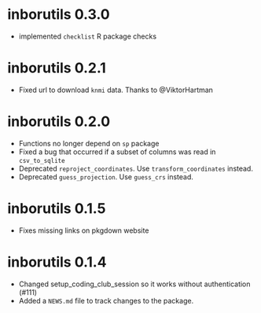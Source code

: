 # inborutils 0.3.0

* implemented `checklist` R package checks

# inborutils 0.2.1

* Fixed url to download `knmi` data. Thanks to @ViktorHartman

# inborutils 0.2.0

* Functions no longer depend on `sp` package
* Fixed a bug that occurred if a subset of columns was read in `csv_to_sqlite`
* Deprecated `reproject_coordinates`. Use `transform_coordinates` instead.
* Deprecated `guess_projection`. Use `guess_crs` instead.

# inborutils 0.1.5

* Fixes missing links on pkgdown website

# inborutils 0.1.4

* Changed setup_coding_club_session so it works without authentication (#111)
* Added a `NEWS.md` file to track changes to the package.
